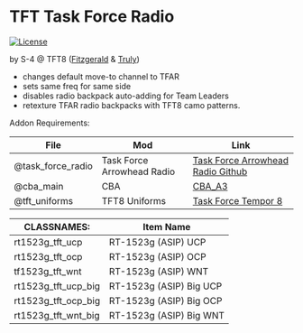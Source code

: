 # TFT Task Force Radio

</a><a href="https://github.com/TFT8/TFT8-Radios/blob/master/License.md"><img src="http://img.shields.io/badge/License-APL--SA-red.svg?style=flat" alt="License"></a>


by S-4 @ TFT8 ([Fitzgerald](https://github.com/BryanBoru) & [Truly](https://github.com/theYoursTruly))

* changes default move-to channel to TFAR
* sets same freq for same side
* disables radio backpack auto-adding for Team Leaders
* retexture TFAR radio backpacks with TFT8 camo patterns.

Addon Requirements:

File|Mod|Link
---|---|---|
@task_force_radio | Task Force Arrowhead Radio |[Task Force Arrowhead Radio Github](https://github.com/michail-nikolaev/task-force-arma-3-radio "TFAR Github")
@cba_main | CBA | [CBA_A3](https://github.com/CBATeam/CBA_A3)
@tft_uniforms | TFT8 Uniforms | [Task Force Tempor 8](https://www.tft8.com)

CLASSNAMES:|Item Name|
---|---|
rt1523g_tft_ucp |RT-1523g (ASIP) UCP
rt1523g_tft_ocp |RT-1523g (ASIP) OCP
tf1523g_tft_wnt |RT-1523g (ASIP) WNT
rt1523g_tft_ucp_big |RT-1523g (ASIP) Big UCP
rt1523g_tft_ocp_big |RT-1523g (ASIP) Big OCP
rt1523g_tft_wnt_big |RT-1523g (ASIP) Big WNT
